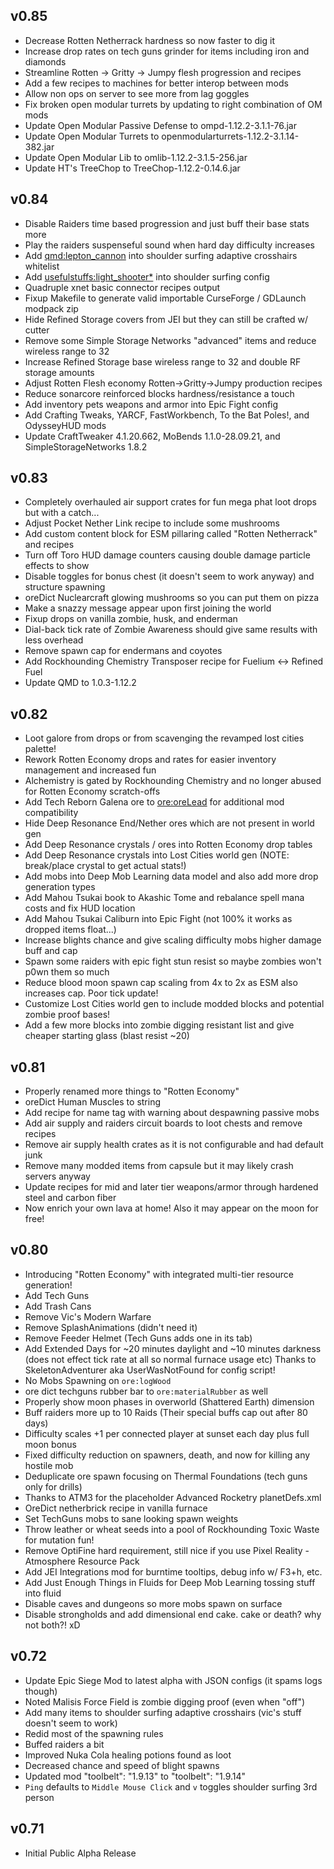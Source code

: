 ## v0.85
* Decrease Rotten Netherrack hardness so now faster to dig it
* Increase drop rates on tech guns grinder for items including iron and diamonds
* Streamline Rotten -> Gritty -> Jumpy flesh progression and recipes
* Add a few recipes to machines for better interop between mods
* Allow non ops on server to see more from lag goggles
* Fix broken open modular turrets by updating to right combination of OM mods
* Update Open Modular Passive Defense to ompd-1.12.2-3.1.1-76.jar
* Update Open Modular Turrets to openmodularturrets-1.12.2-3.1.14-382.jar
* Update Open Modular Lib to omlib-1.12.2-3.1.5-256.jar
* Update HT's TreeChop to TreeChop-1.12.2-0.14.6.jar

## v0.84
* Disable Raiders time based progression and just buff their base stats more
* Play the raiders suspenseful sound when hard day difficulty increases
* Add <qmd:lepton_cannon> into shoulder surfing adaptive crosshairs whitelist
* Add <usefulstuffs:light_shooter*> into shoulder surfing config
* Quadruple xnet basic connector recipes output
* Fixup Makefile to generate valid importable CurseForge / GDLaunch modpack zip
* Hide Refined Storage covers from JEI but they can still be crafted w/ cutter
* Remove some Simple Storage Networks "advanced" items and reduce wireless range to 32
* Increase Refined Storage base wireless range to 32 and double RF storage amounts
* Adjust Rotten Flesh economy Rotten->Gritty->Jumpy production recipes
* Reduce sonarcore reinforced blocks hardness/resistance a touch
* Add inventory pets weapons and armor into Epic Fight config
* Add Crafting Tweaks, YARCF, FastWorkbench, To the Bat Poles!, and OdysseyHUD mods
* Update CraftTweaker 4.1.20.662, MoBends 1.1.0-28.09.21, and SimpleStorageNetworks 1.8.2

## v0.83
* Completely overhauled air support crates for fun mega phat loot drops but with a catch...
* Adjust Pocket Nether Link recipe to include some mushrooms
* Add custom content block for ESM pillaring called "Rotten Netherrack" and recipes
* Turn off Toro HUD damage counters causing double damage particle effects to show
* Disable toggles for bonus chest (it doesn't seem to work anyway) and structure spawning
* oreDict Nuclearcraft glowing mushrooms so you can put them on pizza
* Make a snazzy message appear upon first joining the world
* Fixup drops on vanilla zombie, husk, and enderman
* Dial-back tick rate of Zombie Awareness should give same results with less overhead
* Remove spawn cap for endermans and coyotes
* Add Rockhounding Chemistry Transposer recipe for Fuelium <-> Refined Fuel
* Update QMD to 1.0.3-1.12.2

## v0.82
* Loot galore from drops or from scavenging the revamped lost cities palette!
* Rework Rotten Economy drops and rates for easier inventory management and increased fun
* Alchemistry is gated by Rockhounding Chemistry and no longer abused for Rotten Economy scratch-offs
* Add Tech Reborn Galena ore to <ore:oreLead> for additional mod compatibility
* Hide Deep Resonance End/Nether ores which are not present in world gen
* Add Deep Resonance crystals / ores into Rotten Economy drop tables
* Add Deep Resonance crystals into Lost Cities world gen (NOTE: break/place crystal to get actual stats!)
* Add mobs into Deep Mob Learning data model and also add more drop generation types
* Add Mahou Tsukai book to Akashic Tome and rebalance spell mana costs and fix HUD location
* Add Mahou Tsukai Caliburn into Epic Fight (not 100% it works as dropped items float...)
* Increase blights chance and give scaling difficulty mobs higher damage buff and cap
* Spawn some raiders with epic fight stun resist so maybe zombies won't p0wn them so much
* Reduce blood moon spawn cap scaling from 4x to 2x as ESM also increases cap. Poor tick update!
* Customize Lost Cities world gen to include modded blocks and potential zombie proof bases!
* Add a few more blocks into zombie digging resistant list and give cheaper starting glass (blast resist ~20)

## v0.81
* Properly renamed more things to "Rotten Economy"
* oreDict Human Muscles to string
* Add recipe for name tag with warning about despawning passive mobs
* Add air supply and raiders circuit boards to loot chests and remove recipes
* Remove air supply health crates as it is not configurable and had default junk
* Remove many modded items from capsule but it may likely crash servers anyway
* Update recipes for mid and later tier weapons/armor through hardened steel and carbon fiber
* Now enrich your own lava at home! Also it may appear on the moon for free!

## v0.80
* Introducing "Rotten Economy" with integrated multi-tier resource generation!
* Add Tech Guns
* Add Trash Cans
* Remove Vic's Modern Warfare
* Remove SplashAnimations (didn't need it)
* Remove Feeder Helmet (Tech Guns adds one in its tab)
* Add Extended Days for ~20 minutes daylight and ~10 minutes darkness
  (does not effect tick rate at all so normal furnace usage etc)
  Thanks to SkeletonAdventurer aka UserWasNotFound for config script!
* No Mobs Spawning on `ore:logWood`
* ore dict techguns rubber bar to `ore:materialRubber` as well
* Properly show moon phases in overworld (Shattered Earth) dimension
* Buff raiders more up to 10 Raids (Their special buffs cap out after 80 days)
* Difficulty scales +1 per connected player at sunset each day plus full moon bonus
* Fixed difficulty reduction on spawners, death, and now for killing any hostile mob
* Deduplicate ore spawn focusing on Thermal Foundations (tech guns only for drills)
* Thanks to ATM3 for the placeholder Advanced Rocketry planetDefs.xml
* OreDict netherbrick recipe in vanilla furnace
* Set TechGuns mobs to sane looking spawn weights
* Throw leather or wheat seeds into a pool of Rockhounding Toxic Waste for mutation fun!
* Remove OptiFine hard requirement, still nice if you use Pixel Reality - Atmosphere Resource Pack
* Add JEI Integrations mod for burntime tooltips, debug info w/ F3+h, etc.
* Add Just Enough Things in Fluids for Deep Mob Learning tossing stuff into fluid
* Disable caves and dungeons so more mobs spawn on surface
* Disable strongholds and add dimensional end cake. cake or death? why not both?! xD

## v0.72
* Update Epic Siege Mod to latest alpha with JSON configs (it spams logs though)
* Noted Malisis Force Field is zombie digging proof (even when "off")
* Add many items to shoulder surfing adaptive crosshairs (vic's stuff doesn't seem to work)
* Redid most of the spawning rules
* Buffed raiders a bit
* Improved Nuka Cola healing potions found as loot
* Decreased chance and speed of blight spawns
* Updated mod "toolbelt": "1.9.13" to "toolbelt": "1.9.14"
* `Ping` defaults to `Middle Mouse Click` and `v` toggles shoulder surfing 3rd person

## v0.71
* Initial Public Alpha Release

